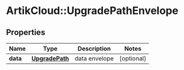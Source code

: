 # ArtikCloud::UpgradePathEnvelope

## Properties
Name | Type | Description | Notes
------------ | ------------- | ------------- | -------------
**data** | [**UpgradePath**](UpgradePath.md) | data envelope | [optional] 


